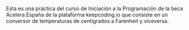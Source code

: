 Esta es una práctica del curso de Iniciación a la Programación de la beca Acelera España de la plataforma keepcoding.io que consiste en un conversor de temperaturas de centígrados a Farenheit y viceversa.
